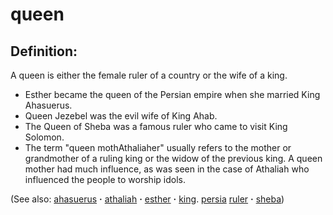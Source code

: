 # queen #

## Definition: ##

A queen is either the female ruler of a country or the wife of a king.

* Esther became the queen of the Persian empire when she married King Ahasuerus.
* Queen Jezebel was the evil wife of King Ahab.
* The Queen of Sheba was a famous ruler who came to visit King Solomon.
* The term "queen mothAthaliaher" usually refers to the mother or grandmother of a ruling king or the widow of the previous king. A queen mother had much influence, as was seen in the case of Athaliah who influenced the people to worship idols.

(See also: [ahasuerus](../other/ahasuerus.md) **·** [athaliah](../other/athaliah.md) **·** [esther](../other/esther.md) **·** [king](../other/king.md). [persia](../other/persia.md) [ruler](../other/ruler.md) **·** [sheba](../other/sheba.md))

